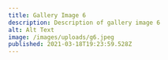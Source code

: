 ```yaml
---
title: Gallery Image 6
description: Description of gallery image 6
alt: Alt Text
image: /images/uploads/g6.jpeg
published: 2021-03-18T19:23:59.528Z
---
```


